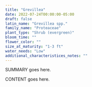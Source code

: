 ```yaml
---
title: "Grevillea"
date: 2022-07-24T00:00:00-05:00
draft: false
latin_name: "Grevillea spp."
family_name: "Proteaceae"
plant_type: "Shrub (evergreen)"
bloom_time: ""
flower_color: ""
size_at_maturity: "1-3 ft"
water_needs: "Low"
additional_characteristices_notes: ""
---
```


SUMMARY goes here.

<!--more-->

CONTENT goes here.